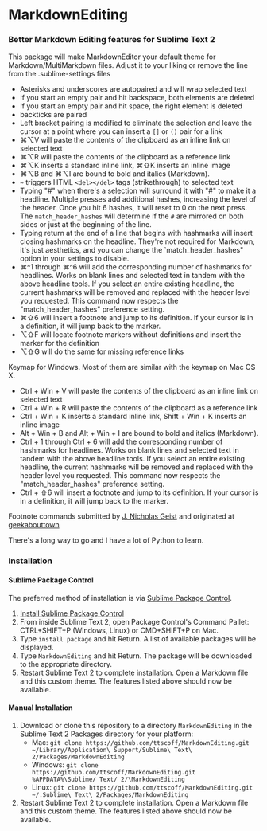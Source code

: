 # MarkdownEditing

### Better Markdown Editing features for Sublime Text 2

This package will make MarkdownEditor your default theme for Markdown/MultiMarkdown files. Adjust it to your liking or remove the line from the .sublime-settings files


* Asterisks and underscores are autopaired and will wrap selected text
* If you start an empty pair and hit backspace, both elements are deleted
* If you start an empty pair and hit space, the right element is deleted
* backticks are paired
* Left bracket pairing is modified to eliminate the selection and leave the cursor at a point where you can insert a `[]` or `()` pair for a link
* ⌘⌥V will paste the contents of the clipboard as an inline link on selected text
* ⌘⌥R will paste the contents of the clipboard as a reference link
* ⌘⌥K inserts a standard inline link, ⌘⇧K inserts an inline image
* ⌘⌥B and ⌘⌥I are bound to bold and italics (Markdown).
* `~` triggers HTML `<del></del>` tags (strikethrough) to selected text
* Typing "#" when there's a selection will surround it with "#" to make it a headline. Multiple presses add additional hashes, increasing the level of the header. Once you hit 6 hashes, it will reset to 0 on the next press. The `match_header_hashes` will determine if the `#` are mirrored on both sides or just at the beginning of the line.
* Typing return at the end of a line that begins with hashmarks will insert closing hashmarks on the headline. They're not required for Markdown, it's just aesthetics, and you can change the `match_header_hashes" option in your settings to disable.
* ⌘^1 through ⌘^6 will add the corresponding number of hashmarks for headlines. Works on blank lines and selected text in tandem with the above headline tools. If you select an entire existing headline, the current hashmarks will be removed and replaced with the header level you requested. This command now respects the "match\_header\_hashes" preference setting.
* ⌘⇧6 will insert a footnote and jump to its definition. If your cursor is in a definition, it will jump back to the marker.
* ⌥⇧F will locate footnote markers without definitions and insert the marker for the definition
* ⌥⇧G will do the same for missing reference links

Keymap for Windows. Most of them are similar with the keymap on Mac OS X.

* Ctrl + Win + V will paste the contents of the clipboard as an inline link on selected text
* Ctrl + Win + R will paste the contents of the clipboard as a reference link
* Ctrl + Win + K inserts a standard inline link, Shift + Win + K inserts an inline image
* Alt + Win + B and Alt + Win + I are bound to bold and italics (Markdown).
* Ctrl + 1 through Ctrl + 6 will add the corresponding number of hashmarks for headlines. Works on blank lines and selected text in tandem with the above headline tools. If you select an entire existing headline, the current hashmarks will be removed and replaced with the header level you requested. This command now respects the "match\_header\_hashes" preference setting.
* Ctrl + ⇧6 will insert a footnote and jump to its definition. If your cursor is in a definition, it will jump back to the marker.

Footnote commands submitted by [J. Nicholas Geist](https://github.com/jngeist) and originated at [geekabouttown](http://geekabouttown.com/posts/sublime-text-2-markdown-footnote-goodness)

There's a long way to go and I have a lot of Python to learn.

### Installation

#### Sublime Package Control

The preferred method of installation is via [Sublime Package Control](http://wbond.net/sublime_packages/package_control).

1. [Install Sublime Package Control](http://wbond.net/sublime_packages/package_control/installation)
2. From inside Sublime Text 2, open Package Control's Command Pallet: CTRL+SHIFT+P (Windows, Linux) or CMD+SHIFT+P on Mac.
3. Type `install package` and hit Return. A list of available packages will be displayed.
4. Type `MarkdownEditing` and hit Return. The package will be downloaded to the appropriate directory.
5. Restart Sublime Text 2 to complete installation. Open a Markdown file and this custom theme. The features listed above should now be available.

#### Manual Installation

1. Download or clone this repository to a directory `MarkdownEditing` in the Sublime Text 2 Packages directory for your platform:
    * Mac: `git clone https://github.com/ttscoff/MarkdownEditing.git ~/Library/Application\ Support/Sublime\ Text\ 2/Packages/MarkdownEditing`
    * Windows: `git clone https://github.com/ttscoff/MarkdownEditing.git %APPDATA%\Sublime/ Text/ 2/\MarkdownEditing`
    * Linux: `git clone https://github.com/ttscoff/MarkdownEditing.git ~/.Sublime\ Text\ 2/Packages/MarkdownEditing`
2. Restart Sublime Text 2 to complete installation. Open a Markdown file and this custom theme. The features listed above should now be available.
